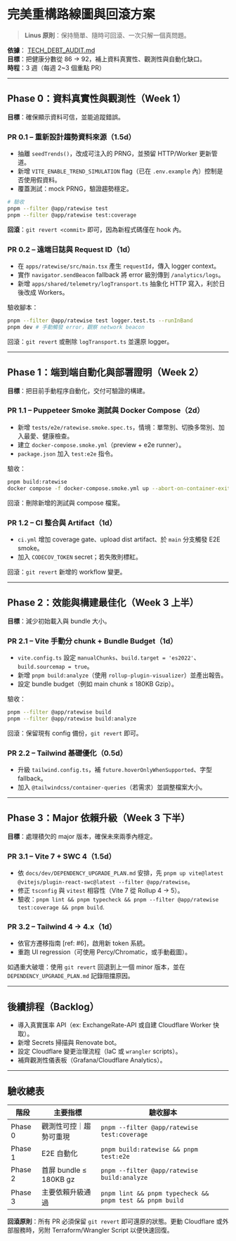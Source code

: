 # 完美重構路線圖與回滾方案

> **Linus 原則**：保持簡單、隨時可回滾、一次只解一個真問題。

**依據**： [TECH_DEBT_AUDIT.md](./TECH_DEBT_AUDIT.md)  
**目標**：把健康分數從 86 → 92，補上資料真實性、觀測性與自動化缺口。  
**時程**：3 週（每週 2~3 個重點 PR）

---

## Phase 0：資料真實性與觀測性（Week 1）

**目標**：確保顯示資料可信，並能追蹤錯誤。

### PR 0.1 – 重新設計趨勢資料來源（1.5d）

- 抽離 `seedTrends()`，改成可注入的 PRNG，並預留 HTTP/Worker 更新管道。
- 新增 `VITE_ENABLE_TREND_SIMULATION` flag（已在 `.env.example` 內）控制是否使用假資料。
- 覆蓋測試：mock PRNG，驗證趨勢穩定。

```bash
# 驗收
pnpm --filter @app/ratewise test
pnpm --filter @app/ratewise test:coverage
```

**回滾**：`git revert <commit>` 即可，因為新程式碼僅在 hook 內。

### PR 0.2 – 遠端日誌與 Request ID（1d）

- 在 `apps/ratewise/src/main.tsx` 產生 `requestId`，傳入 logger context。
- 實作 `navigator.sendBeacon` fallback 將 error 級別傳到 `/analytics/logs`。
- 新增 `apps/shared/telemetry/logTransport.ts` 抽象化 HTTP 寫入，利於日後改成 Workers。

驗收腳本：

```bash
pnpm --filter @app/ratewise test logger.test.ts --runInBand
pnpm dev # 手動觸發 error，觀察 network beacon
```

回滾：`git revert` 或刪除 `logTransport.ts` 並還原 logger。

---

## Phase 1：端到端自動化與部署證明（Week 2）

**目標**：把目前手動程序自動化，交付可驗證的構建。

### PR 1.1 – Puppeteer Smoke 測試與 Docker Compose（2d）

- 新增 `tests/e2e/ratewise.smoke.spec.ts`，情境：單幣別、切換多幣別、加入最愛、健康檢查。
- 建立 `docker-compose.smoke.yml`（preview + e2e runner）。
- `package.json` 加入 `test:e2e` 指令。

驗收：

```bash
pnpm build:ratewise
docker compose -f docker-compose.smoke.yml up --abort-on-container-exit
```

回滾：刪除新增的測試與 compose 檔案。

### PR 1.2 – CI 整合與 Artifact（1d）

- `ci.yml` 增加 coverage gate、upload dist artifact、於 `main` 分支觸發 E2E smoke。
- 加入 `CODECOV_TOKEN` secret；若失敗則標紅。

回滾：`git revert` 新增的 workflow 變更。

---

## Phase 2：效能與構建最佳化（Week 3 上半）

**目標**：減少初始載入與 bundle 大小。

### PR 2.1 – Vite 手動分 chunk + Bundle Budget（1d）

- `vite.config.ts` 設定 `manualChunks`、`build.target = 'es2022'`、`build.sourcemap = true`。
- 新增 `pnpm build:analyze`（使用 `rollup-plugin-visualizer`）並產出報告。
- 設定 bundle budget（例如 main chunk ≤ 180KB Gzip）。

驗收：

```bash
pnpm --filter @app/ratewise build
pnpm --filter @app/ratewise build:analyze
```

回滾：保留現有 config 備份，`git revert` 即可。

### PR 2.2 – Tailwind 基礎優化（0.5d）

- 升級 `tailwind.config.ts`，補 `future.hoverOnlyWhenSupported`、字型 fallback。
- 加入 `@tailwindcss/container-queries`（若需求）並調整檔案大小。

---

## Phase 3：Major 依賴升級（Week 3 下半）

**目標**：處理積欠的 major 版本，確保未來兩季內穩定。

### PR 3.1 – Vite 7 + SWC 4（1.5d）

- 依 `docs/dev/DEPENDENCY_UPGRADE_PLAN.md` 安排，先 `pnpm up vite@latest @vitejs/plugin-react-swc@latest --filter @app/ratewise`。
- 修正 `tsconfig` 與 `vitest` 相容性（Vite 7 從 Rollup 4 → 5）。
- 驗收：`pnpm lint && pnpm typecheck && pnpm --filter @app/ratewise test:coverage && pnpm build`.

### PR 3.2 – Tailwind 4 → 4.x（1d）

- 依官方遷移指南 [ref: #6]，啟用新 token 系統。
- 重跑 UI regression（可使用 Percy/Chromatic，或手動截圖）。

如遇重大破壞：使用 `git revert` 回退到上一個 minor 版本，並在 `DEPENDENCY_UPGRADE_PLAN.md` 記錄阻擋原因。

---

## 後續排程（Backlog）

- 導入真實匯率 API（ex: ExchangeRate-API 或自建 Cloudflare Worker 快取）。
- 新增 Secrets 掃描與 Renovate bot。
- 設定 Cloudflare 變更治理流程（IaC 或 `wrangler` scripts）。
- 補齊觀測性儀表板（Grafana/Cloudflare Analytics）。

---

## 驗收總表

| 階段    | 主要指標               | 驗收腳本                                                 |
| ------- | ---------------------- | -------------------------------------------------------- |
| Phase 0 | 觀測性可控｜趨勢可重現 | `pnpm --filter @app/ratewise test:coverage`              |
| Phase 1 | E2E 自動化             | `pnpm build:ratewise && pnpm test:e2e`                   |
| Phase 2 | 首屏 bundle ≤ 180KB gz | `pnpm --filter @app/ratewise build:analyze`              |
| Phase 3 | 主要依賴升級通過       | `pnpm lint && pnpm typecheck && pnpm test && pnpm build` |

**回滾原則**：所有 PR 必須保留 `git revert` 即可還原的狀態。更動 Cloudflare 或外部服務時，另附 Terraform/Wrangler Script 以便快速回復。
